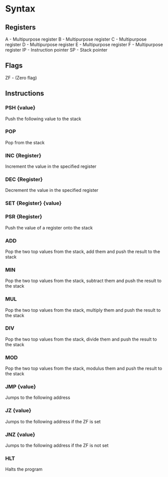 # Syntax

## Registers

A - Multipurpose register
B - Multipurpose register
C - Multipurpose register
D - Multipurpose register
E - Multipurpose register
F - Multipurpose register
IP - Instruction pointer
SP - Stack pointer

## Flags

ZF - (Zero flag)

## Instructions

### PSH {value}
Push the following value to the stack

### POP
Pop from the stack

### INC {Register}
Increment the value in the specified register

### DEC {Register}
Decrement the value in the specified register

### SET {Register} {value}

### PSR {Register}
Push the value of a register onto the stack

### ADD
Pop the two top values from the stack, add them and push the result to the stack

### MIN
Pop the two top values from the stack, subtract them and push the result to the stack

### MUL
Pop the two top values from the stack, multiply them and push the result to the stack

### DIV
Pop the two top values from the stack, divide them and push the result to the stack

### MOD
Pop the two top values from the stack, modulus them and push the result to the stack

### JMP {value}
Jumps to the following address

### JZ {value}
Jumps to the following address if the ZF is set

### JNZ {value}
Jumps to the following address if the ZF is not set

### HLT
Halts the program
